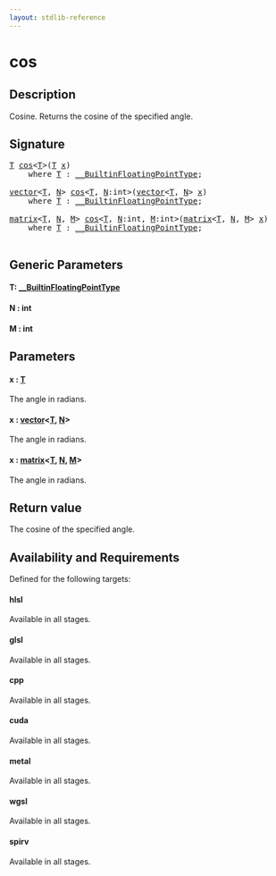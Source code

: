```yaml
---
layout: stdlib-reference
---
```


# cos

## Description

Cosine. Returns the cosine of the specified angle.



## Signature 

<pre>
<a href="cos#typeparam-T" class="code_type">T</a> <a href="cos">cos</a>&lt;<a href="cos#typeparam-T" class="code_type">T</a>&gt;(<a href="cos#typeparam-T" class="code_type">T</a> <a href="cos#decl-x" class="code_param">x</a>)
    <span class='code_keyword'>where</span> <a href="cos#typeparam-T" class="code_type">T</a> : <a href="../interfaces/0_builtinfloatingpointtype-029hm/index" class="code_type">__BuiltinFloatingPointType</a>;

<a href="../types/vector/index" class="code_type">vector</a>&lt;<a href="cos#typeparam-T" class="code_type">T</a>, <a href="cos#decl-N" class="code_var">N</a>&gt; <a href="cos">cos</a>&lt;<a href="cos#typeparam-T" class="code_type">T</a>, <a href="cos#decl-N" class="code_var">N</a>:<span class="code_keyword">int</span>&gt;(<a href="../types/vector/index" class="code_type">vector</a>&lt;<a href="cos#typeparam-T" class="code_type">T</a>, <a href="cos#decl-N" class="code_var">N</a>&gt; <a href="cos#decl-x" class="code_param">x</a>)
    <span class='code_keyword'>where</span> <a href="cos#typeparam-T" class="code_type">T</a> : <a href="../interfaces/0_builtinfloatingpointtype-029hm/index" class="code_type">__BuiltinFloatingPointType</a>;

<a href="../types/matrix/index" class="code_type">matrix</a>&lt;<a href="cos#typeparam-T" class="code_type">T</a>, <a href="cos#decl-N" class="code_var">N</a>, <a href="cos#decl-M" class="code_var">M</a>&gt; <a href="cos">cos</a>&lt;<a href="cos#typeparam-T" class="code_type">T</a>, <a href="cos#decl-N" class="code_var">N</a>:<span class="code_keyword">int</span>, <a href="cos#decl-M" class="code_var">M</a>:<span class="code_keyword">int</span>&gt;(<a href="../types/matrix/index" class="code_type">matrix</a>&lt;<a href="cos#typeparam-T" class="code_type">T</a>, <a href="cos#decl-N" class="code_var">N</a>, <a href="cos#decl-M" class="code_var">M</a>&gt; <a href="cos#decl-x" class="code_param">x</a>)
    <span class='code_keyword'>where</span> <a href="cos#typeparam-T" class="code_type">T</a> : <a href="../interfaces/0_builtinfloatingpointtype-029hm/index" class="code_type">__BuiltinFloatingPointType</a>;

</pre>

## Generic Parameters

####  <a id="typeparam-T"></a>T: [\_\_BuiltinFloatingPointType](../interfaces/0_builtinfloatingpointtype-029hm/index)
####  <a id="decl-N"></a>N  : int
####  <a id="decl-M"></a>M  : int

## Parameters

####  <a id="decl-x"></a>x  : [T](cos#typeparam-T)
The angle in radians.

####  <a id="decl-x"></a>x  : [vector](../types/vector/index)\<[T](../types/vector/index#typeparam-T), [N](../types/vector/index#decl-N)\>
The angle in radians.

####  <a id="decl-x"></a>x  : [matrix](../types/matrix/index)\<[T](), [N](../types/matrix/index#decl-N), [M](../types/matrix/index#decl-M)\>
The angle in radians.


## Return value
The cosine of the specified angle.


## Availability and Requirements

Defined for the following targets:

#### hlsl
Available in all stages.

#### glsl
Available in all stages.

#### cpp
Available in all stages.

#### cuda
Available in all stages.

#### metal
Available in all stages.

#### wgsl
Available in all stages.

#### spirv
Available in all stages.



